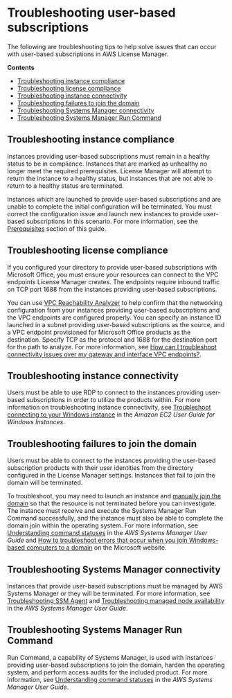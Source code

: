 # Troubleshooting user\-based subscriptions<a name="user-based-subscriptions-troubleshoot"></a>

The following are troubleshooting tips to help solve issues that can occur with user\-based subscriptions in AWS License Manager\.

**Contents**
+ [Troubleshooting instance compliance](#user-based-subscriptions-troubleshoot-instance-compliance)
+ [Troubleshooting license compliance](#user-based-subscriptions-troubleshoot-license-compliance)
+ [Troubleshooting instance connectivity](#user-based-subscriptions-troubleshoot-instance-connectivity)
+ [Troubleshooting failures to join the domain](#user-based-subscriptions-troubleshoot-domain-join)
+ [Troubleshooting Systems Manager connectivity](#user-based-subscriptions-troubleshoot-systems-manager-connectivity)
+ [Troubleshooting Systems Manager Run Command](#user-based-subscriptions-troubleshoot-systems-manager-commands)

## Troubleshooting instance compliance<a name="user-based-subscriptions-troubleshoot-instance-compliance"></a>

Instances providing user\-based subscriptions must remain in a healthy status to be in compliance\. Instances that are marked as unhealthy no longer meet the required prerequisites\. License Manager will attempt to return the instance to a healthy status, but instances that are not able to return to a healthy status are terminated\.

Instances which are launched to provide user\-based subscriptions and are unable to complete the initial configuration will be terminated\. You must correct the configuration issue and launch new instances to provide user\-based subscriptions in this scenario\. For more information, see the [Prerequisites](user-based-subscriptions-prerequisites.md) section of this guide\.

## Troubleshooting license compliance<a name="user-based-subscriptions-troubleshoot-license-compliance"></a>

If you configured your directory to provide user\-based subscriptions with Microsoft Office, you must ensure your resources can connect to the VPC endpoints License Manager creates\. The endpoints require inbound traffic on TCP port 1688 from the instances providing user\-based subscriptions\.

You can use [VPC Reachability Analyzer](https://docs.aws.amazon.com/vpc/latest/reachability/what-is-reachability-analyzer.html) to help confirm that the networking configuration from your instances providing user\-based subscriptions and the VPC endpoints are configured properly\. You can specify an instance ID launched in a subnet providing user\-based subscriptions as the source, and a VPC endpoint provisioned for Microsoft Office products as the destination\. Specify TCP as the protocol and 1688 for the destination port for the path to analyze\. For more information, see [How can I troubleshoot connectivity issues over my gateway and interface VPC endpoints?](http://aws.amazon.com/premiumsupport/knowledge-center/vpc-fix-gateway-or-interface-endpoint/)\.

## Troubleshooting instance connectivity<a name="user-based-subscriptions-troubleshoot-instance-connectivity"></a>

Users must be able to use RDP to connect to the instances providing user\-based subscriptions in order to utilize the products within\. For more information on troubleshooting instance connectivity, see [Troubleshoot connecting to your Windows instance](https://docs.aws.amazon.com/AWSEC2/latest/WindowsGuide/troubleshoot-connect-windows-instance.html) in the *Amazon EC2 User Guide for Windows Instances*\.

## Troubleshooting failures to join the domain<a name="user-based-subscriptions-troubleshoot-domain-join"></a>

Users must be able to connect to the instances providing the user\-based subscription products with their user identities from the directory configured in the License Manager settings\. Instances that fail to join the domain will be terminated\.

To troubleshoot, you may need to launch an instance and [manually join the domain](https://docs.aws.amazon.com/directoryservice/latest/admin-guide/join_windows_instance.html) so that the resource is not terminated before you can investigate\. The instance must receive and execute the Systems Manager Run Command successfully, and the instance must also be able to complete the domain join within the operating system\. For more information, see [Understanding command statuses](https://docs.aws.amazon.com/systems-manager/latest/userguide/monitor-commands.html) in the *AWS Systems Manager User Guide* and [How to troubleshoot errors that occur when you join Windows\-based computers to a domain](https://docs.microsoft.com/en-US/troubleshoot/windows-server/identity/troubleshoot-errors-join-computer-to-domain) on the Microsoft website\.

## Troubleshooting Systems Manager connectivity<a name="user-based-subscriptions-troubleshoot-systems-manager-connectivity"></a>

Instances that provide user\-based subscriptions must be managed by AWS Systems Manager or they will be terminated\. For more information, see [Troubleshooting SSM Agent](https://docs.aws.amazon.com/systems-manager/latest/userguide/troubleshooting-ssm-agent.html) and [Troubleshooting managed node availability](https://docs.aws.amazon.com/systems-manager/latest/userguide/troubleshooting-managed-instances.html) in the *AWS Systems Manager User Guide*\.

## Troubleshooting Systems Manager Run Command<a name="user-based-subscriptions-troubleshoot-systems-manager-commands"></a>

Run Command, a capability of Systems Manager, is used with instances providing user\-based subscriptions to join the domain, harden the operating system, and perform access audits for the included product\. For more information, see [Understanding command statuses](https://docs.aws.amazon.com/systems-manager/latest/userguide/monitor-commands.html) in the *AWS Systems Manager User Guide*\.